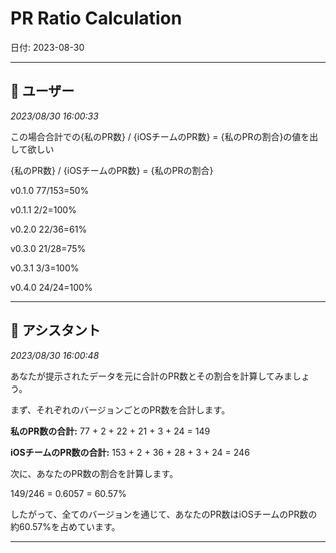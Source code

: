 # PR Ratio Calculation

日付: 2023-08-30

---

## 👤 ユーザー
*2023/08/30 16:00:33*

この場合合計での{私のPR数} / {iOSチームのPR数} = {私のPRの割合}の値を出して欲しい

{私のPR数} / {iOSチームのPR数} = {私のPRの割合}

v0.1.0
77/153=50%

v0.1.1
2/2=100%

v0.2.0
22/36=61%

v0.3.0
21/28=75%

v0.3.1
3/3=100%

v0.4.0
24/24=100%

---

## 🤖 アシスタント
*2023/08/30 16:00:48*

あなたが提示されたデータを元に合計のPR数とその割合を計算してみましょう。

まず、それぞれのバージョンごとのPR数を合計します。

**私のPR数の合計:**
77 + 2 + 22 + 21 + 3 + 24 = 149

**iOSチームのPR数の合計:**
153 + 2 + 36 + 28 + 3 + 24 = 246

次に、あなたのPR数の割合を計算します。

149/246 = 0.6057 = 60.57% 

したがって、全てのバージョンを通じて、あなたのPR数はiOSチームのPR数の約60.57%を占めています。

---

